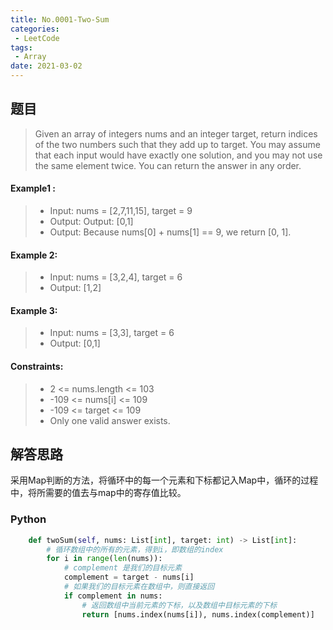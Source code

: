```yaml
---
title: No.0001-Two-Sum
categories: 
 - LeetCode
tags:
 - Array
date: 2021-03-02
---
```


## 题目
> Given an array of integers nums and an integer target, return indices of the two numbers such that they add up to target.
You may assume that each input would have exactly one solution, and you may not use the same element twice.
You can return the answer in any order.

#### Example1 :
> * Input: nums = [2,7,11,15], target = 9
> * Output: Output: [0,1]
> * Output: Because nums[0] + nums[1] == 9, we return [0, 1].

#### Example 2:
> * Input: nums = [3,2,4], target = 6
> * Output: [1,2]

#### Example 3:
> * Input: nums = [3,3], target = 6
> * Output: [0,1]

#### Constraints:
> * 2 <= nums.length <= 103
> * -109 <= nums[i] <= 109
> * -109 <= target <= 109
> * Only one valid answer exists.

## 解答思路
采用Map判断的方法，将循环中的每一个元素和下标都记入Map中，循环的过程中，将所需要的值去与map中的寄存值比较。

### Python
```python
    def twoSum(self, nums: List[int], target: int) -> List[int]:
        # 循环数组中的所有的元素，得到i，即数组的index
        for i in range(len(nums)):
            # complement 是我们的目标元素
            complement = target - nums[i]
            # 如果我们的目标元素在数组中，则直接返回
            if complement in nums:
                # 返回数组中当前元素的下标，以及数组中目标元素的下标
                return [nums.index(nums[i]), nums.index(complement)]
```
